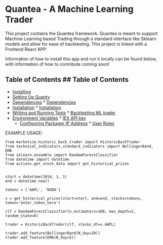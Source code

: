 # Quantea - A Machine Learning Trader


 This project contains the Quantea framework. Quantea is meant to support Machine Learning based Trading through a standard interface like Sklearn models and allow for ease of backtesting.
 This project is linked with a Frontend React APP: <link to be added>
 
 Information of how to install this app and run it locally can be found below, with information of how to contribute coming soon!


 ## Table of Contents	## Table of Contents


 * [Installing](#install)	
 * [Setting Up Quanty](#setting-up-quanty)
  * [Dependencies](#dependencies)	  * [Dependencies](#dependencies)
  * [Installation](#installation)	    * [Installation](#installation)
* [Writing and Running Tests](#writing-and-running-tests)	    * [Backtesting ML trader](#backtesting-ml-trader)
* [Environment Variables](#environment-variables)	    * [IEX API key](#iex-api-key)
  * [Configuring Packager IP Address](#configuring-packager-ip-address)	  * [User Roles](#user-roles)
  
  
 EXAMPLE USAGE:
```
from marketsim.historic_back_trader import HistoricBackTrader
from technical_indicators.standard_indicators import BollingerBand, EMA
from sklearn.ensemble import RandomForestClassifier
from datetime import datetime
from actions.get_stock_data import get_historical_prices


start = datetime(2014, 1, 1)
end = datetime.now()

tokens = ['AAPL', 'NVDA']

x = get_historical_prices(start=start, end=end, stocks=tokens, token='enter_token_here')

clf = RandomForestClassifier(n_estimators=100, max_depth=2, random_state=0)

trader = HistoricBackTrader(clf, stocks_df=x.AAPL)

trader.add_feature(BollingerBand(N_day=20))
trader.add_feature(EMA(N_day=5))
```
